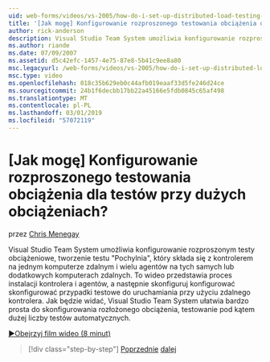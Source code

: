 ```yaml
---
uid: web-forms/videos/vs-2005/how-do-i-set-up-distributed-load-testing-for-high-volume-tests
title: '[Jak mogę] Konfigurowanie rozproszonego testowania obciążenia dla testów przy dużych obciążeniach? | Microsoft Docs'
author: rick-anderson
description: Visual Studio Team System umożliwia konfigurowanie rozproszonym testy obciążeniowe, tworzenie testu "Pochylnia", który składa się z kontrolerem na jednym komputerze zdalnym i multipl...
ms.author: riande
ms.date: 07/09/2007
ms.assetid: d5c42efc-1457-4e75-87e8-5b41c9ee8a80
msc.legacyurl: /web-forms/videos/vs-2005/how-do-i-set-up-distributed-load-testing-for-high-volume-tests
msc.type: video
ms.openlocfilehash: 018c35b629eb0c44afb019eaaf33d5fe246d24ce
ms.sourcegitcommit: 24b1f6decbb17bb22a45166e5fdb0845c65af498
ms.translationtype: MT
ms.contentlocale: pl-PL
ms.lasthandoff: 03/01/2019
ms.locfileid: "57072119"
---
```

<a name="how-do-i-set-up-distributed-load-testing-for-high-volume-tests"></a>[Jak mogę] Konfigurowanie rozproszonego testowania obciążenia dla testów przy dużych obciążeniach?
====================
przez [Chris Menegay](https://twitter.com/CMenegay)

Visual Studio Team System umożliwia konfigurowanie rozproszonym testy obciążeniowe, tworzenie testu "Pochylnia", który składa się z kontrolerem na jednym komputerze zdalnym i wielu agentów na tych samych lub dodatkowych komputerach zdalnych. To wideo przedstawia proces instalacji kontrolera i agentów, a następnie skonfiguruj konfigurować skonfigurować przypadki testowe do uruchamiania przy użyciu zdalnego kontrolera. Jak będzie widać, Visual Studio Team System ułatwia bardzo prosta do skonfigurowania rozłożonego obciążenia, testowanie pod kątem dużej liczby testów automatycznych.

[&#9654;Obejrzyj film wideo (8 minut)](https://channel9.msdn.com/Blogs/ASP-NET-Site-Videos/how-do-i-set-up-distributed-load-testing-for-high-volume-tests)

> [!div class="step-by-step"]
> [Poprzednie](how-do-i-tune-web-application-performance-with-profiling.md)
> [dalej](how-do-i-enforce-coding-standards-with-code-analysis.md)
